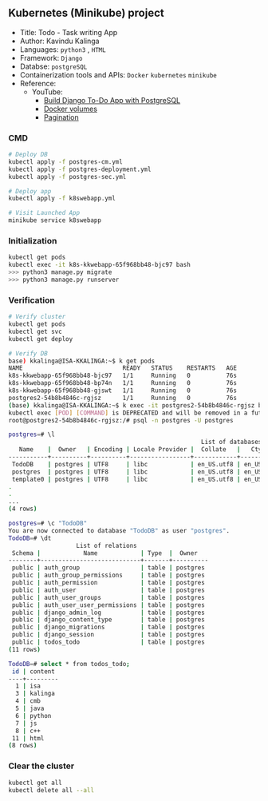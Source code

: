 ## Kubernetes (Minikube) project

- Title: Todo - Task writing App
- Author: Kavindu Kalinga
- Languages: `python3` , `HTML`
- Framework: `Django`
- Databse: `postgreSQL`
- Containerization tools and APIs: `Docker` `kubernetes` `minikube`
- Reference:
  - YouTube:
    - [Build Django To-Do App with PostgreSQL](https://youtu.be/Nnoxz9JGdLU?si=s_GEqClwIGInNs9i)
    - [Docker volumes](https://www.youtube.com/watch?v=eJrR1X38pk4)
    - [Pagination](https://www.youtube.com/watch?v=N-PB-HMFmdo)

### CMD

```bash
# Deploy DB
kubectl apply -f postgres-cm.yml
kubectl apply -f postgres-deployment.yml
kubectl apply -f postgres-sec.yml

# Deploy app
kubectl apply -f k8swebapp.yml

# Visit Launched App
minikube service k8swebapp

```

### Initialization

```bash
kubectl get pods
kubectl exec -it k8s-kkwebapp-65f968bb48-bjc97 bash
>>> python3 manage.py migrate
>>> python3 manage.py runserver
```

### Verification

```bash
# Verify cluster
kubectl get pods
kubectl get svc
kubectl get deploy
```

```bash
# Verify DB
base) kkalinga@ISA-KKALINGA:~$ k get pods
NAME                            READY   STATUS    RESTARTS   AGE
k8s-kkwebapp-65f968bb48-bjc97   1/1     Running   0          76s
k8s-kkwebapp-65f968bb48-bp74n   1/1     Running   0          76s
k8s-kkwebapp-65f968bb48-gjswt   1/1     Running   0          76s
postgres2-54b8b4846c-rgjsz      1/1     Running   0          76s
(base) kkalinga@ISA-KKALINGA:~$ k exec -it postgres2-54b8b4846c-rgjsz bash
kubectl exec [POD] [COMMAND] is DEPRECATED and will be removed in a future version. Use kubectl exec [POD] -- [COMMAND] instead.
root@postgres2-54b8b4846c-rgjsz:/# psql -n postgres -U postgres

postgres=# \l
                                                      List of databases
   Name    |  Owner   | Encoding | Locale Provider |  Collate   |   Ctype    | ICU Locale | ICU Rules |   Access privileges   
-----------+----------+----------+-----------------+------------+------------+------------+-----------+-----------------------
 TodoDB    | postgres | UTF8     | libc            | en_US.utf8 | en_US.utf8 |            |           | 
 postgres  | postgres | UTF8     | libc            | en_US.utf8 | en_US.utf8 |            |           | 
 template0 | postgres | UTF8     | libc            | en_US.utf8 | en_US.utf8 |            |           | =c/postgres          +
.
.
...
(4 rows)

postgres=# \c "TodoDB"
You are now connected to database "TodoDB" as user "postgres".
TodoDB=# \dt
                   List of relations
 Schema |            Name            | Type  |  Owner   
--------+----------------------------+-------+----------
 public | auth_group                 | table | postgres
 public | auth_group_permissions     | table | postgres
 public | auth_permission            | table | postgres
 public | auth_user                  | table | postgres
 public | auth_user_groups           | table | postgres
 public | auth_user_user_permissions | table | postgres
 public | django_admin_log           | table | postgres
 public | django_content_type        | table | postgres
 public | django_migrations          | table | postgres
 public | django_session             | table | postgres
 public | todos_todo                 | table | postgres
(11 rows)

TodoDB=# select * from todos_todo;
 id | content 
----+---------
  1 | isa
  3 | kalinga
  4 | cmb
  5 | java
  6 | python
  7 | js
  8 | c++
 11 | html
(8 rows)

```

### Clear the cluster

```bash
kubectl get all
kubectl delete all --all
```
